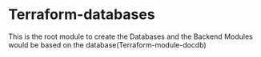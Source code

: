# Terraform-databases

This is the root module to create the Databases and the Backend Modules would be based on the database(Terraform-module-docdb)